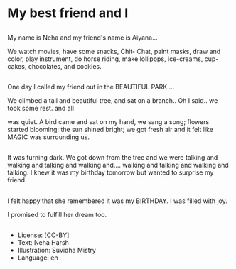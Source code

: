 # My best friend and I

##
My name is Neha and my friend's name is Aiyana...

We watch movies, have some snacks, Chit- Chat, paint masks, draw and color,
play instrument, do horse riding, make lollipops, ice-creams, cup-cakes, chocolates, and cookies.

##
One day I called my friend out in the BEAUTIFUL PARK....

We climbed a tall and beautiful tree, and sat on a branch.. Oh I said.. we took some rest. and all

was quiet. A bird came and sat on my hand, we sang a song; flowers started blooming; the sun shined bright; we got fresh air and it felt like MAGIC was surrounding us.

##
It was turning dark. We got down from the tree and we were talking and walking and talking and walking and.... walking and talking and walking and talking. I knew it was my birthday tomorrow but wanted to surprise my friend.

##
I felt happy that she remembered it was my BIRTHDAY. I was filled with joy.

I promised to fulfill her dream too.

##
* License: [CC-BY]
* Text: Neha Harsh
* Illustration: Suvidha Mistry
* Language: en
